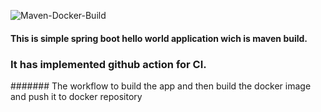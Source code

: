 ![ Maven-Docker-Build](https://github.com/AmeenKibria/ghahello/actions/workflows/maven.yml/badge.svg)


#### This is simple spring boot hello world application wich is maven build.


### It has implemented github action for CI.

####### The workflow to build the app and then build the docker image and push it to docker repository

